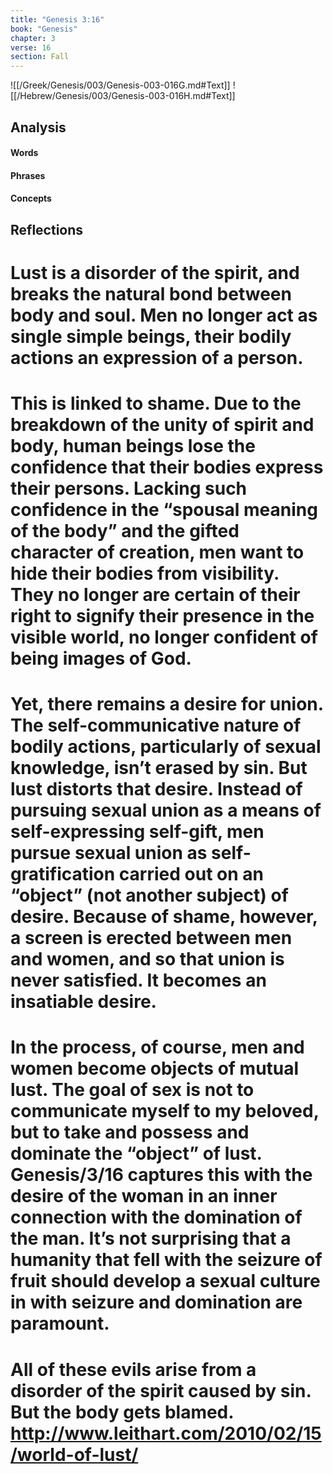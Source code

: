 ```yaml
---
title: "Genesis 3:16"
book: "Genesis"
chapter: 3
verse: 16
section: Fall
---
```

![[/Greek/Genesis/003/Genesis-003-016G.md#Text]]
![[/Hebrew/Genesis/003/Genesis-003-016H.md#Text]]

## Analysis

#### Words

#### Phrases

#### Concepts

## Reflections

# Lust is a disorder of the spirit, and breaks the natural bond between body and soul.  Men no longer act as single simple beings, their bodily actions an expression of a person.
# This is linked to shame.  Due to the breakdown of the unity of spirit and body, human beings lose the confidence that their bodies express their persons.  Lacking such confidence in the “spousal meaning of the body” and the gifted character of creation, men want to hide their bodies from visibility.  They no longer are certain of their right to signify their presence in the visible world, no longer confident of being images of God.
# Yet, there remains a desire for union.  The self-communicative nature of bodily actions, particularly of sexual knowledge, isn’t erased by sin.  But lust distorts that desire.  Instead of pursuing sexual union as a means of self-expressing self-gift, men pursue sexual union as self-gratification carried out on an “object” (not another subject) of desire.  Because of shame, however, a screen is erected between men and women, and so that union is never satisfied.  It becomes an insatiable desire.
# In the process, of course, men and women become objects of mutual lust.  The goal of sex is not to communicate myself to my beloved, but to take and possess and dominate the “object” of lust.  Genesis/3/16 captures this with the desire of the woman in an inner connection with the domination of the man.  It’s not surprising that a humanity that fell with the seizure of fruit should develop a sexual culture in with seizure and domination are paramount.
# All of these evils arise from a disorder of the spirit caused by sin.  But the body gets blamed. http://www.leithart.com/2010/02/15/world-of-lust/

